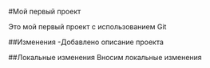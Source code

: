 #Мой первый проект

Это мой первый проект с использованием Git

##Изменения
-Добавлено описание проекта

##Локальные изменения
Вносим локальные изменения 
